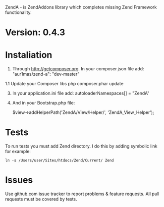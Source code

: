 ZendA - is ZendAddons library which completes missing Zend Framework functionality.

Version: 0.4.3
==============

Instaliation
============

1. Through http://getcomposer.org. In your composer.json file add:
    "aur1mas/zend-a": "dev-master"

1.1 Update your Composer libs
    php composer.phar update

3. In your application.ini file add:
	autoloaderNamespaces[] = "ZendA"

4. And in your Bootstrap.php file:

	$view->addHelperPath('ZendA/View/Helper/', 'ZendA_View_Helper');

Tests
=====

To run tests you must add Zend directory. I do this by adding symbolic link for example: 

	ln -s /Users/user/Sites/htdocs/Zend/Current/ Zend

Issues
======

Use github.com issue tracker to report problems & feature requests. All pull requests must be covered by tests.